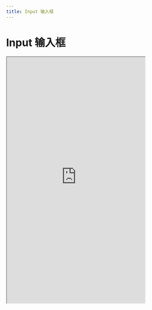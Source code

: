 ```yaml
---
title: Input 输入框
---
```


# Input 输入框

<iframe src="https://cfg-design.github.io/cfgd-uniapp3/#/pages/input/index" style="width: 375px; height: 667px" />

### 基本使用

```vue-html
<c-input v-model:value="value" clearable />
<c-input input-align="center" />
<c-input input-align="right" />
```

### 搜索输入框

```vue-html
<c-input right-icon="search-line" border @click:right-icon="onSearch" @confirm="onSearch" />

<c-input icon="search-line" border>
  <template #suffix>
    <c-button color="primary" text="搜索" size="xs" />
  </template>
</c-input>

<c-input icon="user-5-line" right-icon="search-line" border>
  <template #prefix>
    <c-text color="secondary" :c-style="[{ marginLeft: '10rpx' }]">用户</c-text>
  </template>
</c-input>

<c-row align="stretch">
  <c-input icon="search-line" border />
  <c-button color="primary" text="搜索" :c-style="{ marginLeft: '10rpx' }" />
</c-row>
```

### 网址输入框
```vue-html
<c-input placeholder="www.baidu" border>
  <template #prefix>
    <c-text color="secondary">https://</c-text>
  </template>
  <template #suffix>
    <c-text color="secondary">.com</c-text>
  </template>
</c-input>
```

### API

### Input Props {#props}

| 名称              | 类型                     | 默认值             | 版本           | 说明           |
|:-----------------|:------------------------|:------------------|:--------------|:--------------|
| c                | string                  | default           |               | 配置名。[使用说明](/guide/props.html#config)    |
| props            | InputProps              | undefined         |               | 全部 props 。 [使用说明](/guide/props.html) |
| c-class          | HTMLAttributes['class'] | undefined         |               | 自定义类名 |
| c-style          | HTMLAttributes['style'] | undefined         |               | 自定义样式 |
| input-class      | HTMLAttributes['class'] | undefined         |               | input 的自定义类名 |
| input-style      | HTMLAttributes['style'] | undefined         |               | input 的自定义样式 |
| value            | string                  | undefined         |               | 输入框的内容   |
| type             | 'text' \| 'number' \| 'idcard' \| 'digit' \| 'tel' \| 'safe-password' \| 'nickname'  | text         |               | input 的类型。H5 暂未支持动态切换，详见下方 Tips，请使用 v-if 进行整体切换   |
| size             | string \| number        | m                 |               | 字体大小。 [使用说明](/guide/font-sizes.html)   |
| placeholder      | string                  | undefined         |               | 输入框为空时占位符   |
| input-align      | CSSProperties['textAlign']  | undefined     |               | 输入框内容对齐方式。[MDN Web Docs](https://developer.mozilla.org/zh-CN/docs/Web/CSS/text-align)   |
| bg-color         | string                  | undefined         |               | 背景颜色。[使用说明](/guide/colors.html)   |
| icon             | string                  | undefined         |               | 左边的图标   |
| icon-props       | IconProps               | undefined         |               | [IconProps](/components/icon.html#props)   |
| right-icon       | string                  | undefined         |               | 右边的图标   |
| right-icon-props | IconProps               | undefined         |               | [IconProps](/components/icon.html#props)   |
| password         | boolean                 | undefined         |               | 是否是密码类型   |
| disabled         | boolean                 | undefined         |               | 是否禁用   |
| readonly         | boolean                 | undefined         |               | 是否只读   |
| clearable        | boolean                 | undefined         |               | 是否显示清除控件   |
| clear-icon-props | IconProps               | undefined         |               | [IconProps](/components/icon.html#props)   |
| maxlength        | number                  | 140               |               | 最大输入长度，设置为 -1 的时候不限制最大长度   |
| show-count       | boolean                 | undefined         |               | 是否显示输入字数统计   |
| count-props      | TextProps               | undefined         |               | [TextProps](/components/text.html#props)   |
| border           | boolean                 | undefined         |               | 是否显示边框   |
| border-bottom    | boolean                 | undefined         |               | 是否显示下边框   |
| radius           | string \| number        | undefined         |               | 圆角值。 [使用说明](/guide/radiuses.html)   |
| round            | boolean                 | undefined         |               | 是否显示为圆角   |
| path             | string                  | undefined         |               | CForm value 对象的属性名，用于校验   |
| no-feedback      | boolean                 | undefined         |               | 是否不展示校验反馈   |
| focus            | boolean                 | undefined         |               | 获取焦点。在 H5 平台能否聚焦以及软键盘是否跟随弹出，取决于当前浏览器本身的实现。nvue 页面不支持，需使用组件的 focus()、blur() 方法控制焦点   |

* 更多 Props 请查看 [uniapp input](https://uniapp.dcloud.net.cn/component/input.html#input)

### Input Slots {#slots}

| 名称             | 参数                              | 说明           |
|:----------------|:--------------------------------- |:--------------|
| prefix          | ()                                | 左边的内容 |
| count           | ()                                | 自定义统计内容  |
| suffix          | ({ errMsg: string \| undefined }) | 右边的内容 |

### Input Methods {#methods}

| 名称             | 类型          | 说明               |
|:----------------|:--------------|:------------------|
| focus           | () => void    | 获取焦点           |


### Input Events {#events}

| 名称                     | 参数                     | 说明           |
|:------------------------|:-------------------------|:--------------|
| update:value            | (value: string) => void  | value change 时触发 |
| input                   | (event: any) => void     | [说明](https://uniapp.dcloud.net.cn/component/input.html#input) |
| focus                   | (event: any) => void     | [说明](https://uniapp.dcloud.net.cn/component/input.html#input) |
| blur                    | (event: any) => void     | [说明](https://uniapp.dcloud.net.cn/component/input.html#input) |
| confirm                 | (event: any) => void     | [说明](https://uniapp.dcloud.net.cn/component/input.html#input) |
| keyboardheightchange    | (event: any) => void     | [说明](https://uniapp.dcloud.net.cn/component/input.html#input) |
| clear                   | () => void               | 清空时触发 |
| click:input             | (event: any) => void     | 点击 input 时触发 |
| click:icon              | (event: any) => void     | 点击左边 icon 时触发 |
| click:rightIcon         | (event: any) => void     | 点击右边 icon 时触发 |
